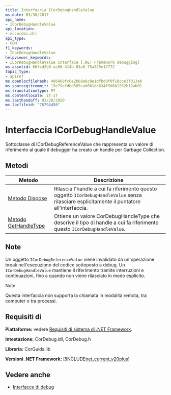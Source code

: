 ```yaml
---
title: Interfaccia ICorDebugHandleValue
ms.date: 03/30/2017
api_name:
- ICorDebugHandleValue
api_location:
- mscordbi.dll
api_type:
- COM
f1_keywords:
- ICorDebugHandleValue
helpviewer_keywords:
- ICorDebugHandleValue interface [.NET Framework debugging]
ms.assetid: 66fcd2b8-ac66-414b-83a8-75a925e17772
topic_type:
- apiref
ms.openlocfilehash: 406468fc6e2b68e8c8e1dfbd0f0f18cce3f013ab
ms.sourcegitcommit: 13e79efdbd589cad6b1de634f5d6b1262b12ab01
ms.translationtype: MT
ms.contentlocale: it-IT
ms.lasthandoff: 01/28/2020
ms.locfileid: "76794450"
---
```

# <a name="icordebughandlevalue-interface"></a>Interfaccia ICorDebugHandleValue

Sottoclasse di ICorDebugReferenceValue che rappresenta un valore di riferimento al quale il debugger ha creato un handle per Garbage Collection.  
  
## <a name="methods"></a>Metodi  
  
|Metodo|Descrizione|  
|------------|-----------------|  
|[Metodo Dispose](icordebughandlevalue-dispose-method.md)|Rilascia l'handle a cui fa riferimento questo oggetto `ICorDebugHandleValue` senza rilasciare esplicitamente il puntatore all'interfaccia.|  
|[Metodo GetHandleType](icordebughandlevalue-gethandletype-method.md)|Ottiene un valore CorDebugHandleType che descrive il tipo di handle a cui fa riferimento questo `ICorDebugHandleValue`.|  
  
## <a name="remarks"></a>Note  
 Un oggetto `ICorDebugReferenceValue` viene invalidato da un'operazione break nell'esecuzione del codice sottoposto a debug. Un `ICorDebugHandleValue` mantiene il riferimento tramite interruzioni e continuazioni, fino a quando non viene rilasciato in modo esplicito.  
  
> [!NOTE]
> Questa interfaccia non supporta la chiamata in modalità remota, tra computer o tra processi.  
  
## <a name="requirements"></a>Requisiti di  
 **Piattaforme:** vedere [Requisiti di sistema di .NET Framework](../../../../docs/framework/get-started/system-requirements.md).  
  
 **Intestazione:** CorDebug.idl, CorDebug.h  
  
 **Libreria:** CorGuids.lib  
  
 **Versioni .NET Framework:** [!INCLUDE[net_current_v20plus](../../../../includes/net-current-v20plus-md.md)]  
  
## <a name="see-also"></a>Vedere anche

- [Interfacce di debug](debugging-interfaces.md)
